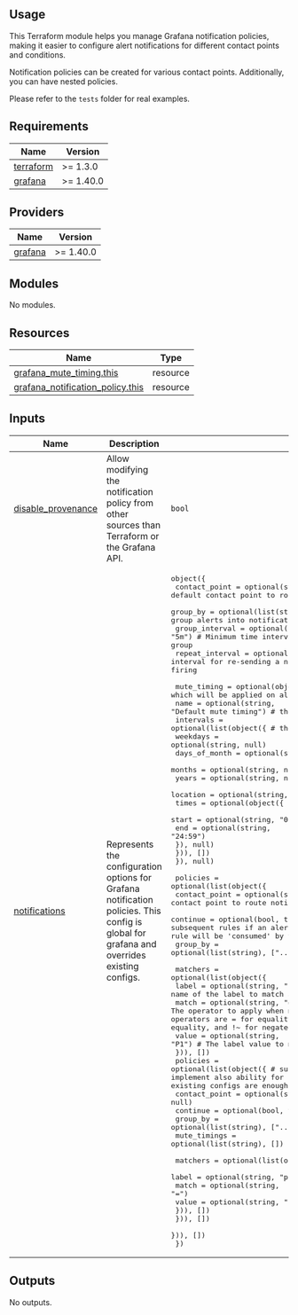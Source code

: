 ## Usage
This Terraform module helps you manage Grafana notification policies, making it easier to configure alert notifications for different contact points and conditions.

Notification policies can be created for various contact points. Additionally, you can have nested policies.

Please refer to the `tests` folder for real examples.
<!-- BEGINNING OF PRE-COMMIT-TERRAFORM DOCS HOOK -->
## Requirements

| Name | Version |
|------|---------|
| <a name="requirement_terraform"></a> [terraform](#requirement\_terraform) | >= 1.3.0 |
| <a name="requirement_grafana"></a> [grafana](#requirement\_grafana) | >= 1.40.0 |

## Providers

| Name | Version |
|------|---------|
| <a name="provider_grafana"></a> [grafana](#provider\_grafana) | >= 1.40.0 |

## Modules

No modules.

## Resources

| Name | Type |
|------|------|
| [grafana_mute_timing.this](https://registry.terraform.io/providers/grafana/grafana/latest/docs/resources/mute_timing) | resource |
| [grafana_notification_policy.this](https://registry.terraform.io/providers/grafana/grafana/latest/docs/resources/notification_policy) | resource |

## Inputs

| Name | Description | Type | Default | Required |
|------|-------------|------|---------|:--------:|
| <a name="input_disable_provenance"></a> [disable\_provenance](#input\_disable\_provenance) | Allow modifying the notification policy from other sources than Terraform or the Grafana API. | `bool` | `true` | no |
| <a name="input_notifications"></a> [notifications](#input\_notifications) | Represents the configuration options for Grafana notification policies. This config is global for grafana and overrides existing configs. | <pre>object({<br>    contact_point   = optional(string, "Slack")       # The default contact point to route all unmatched notifications to<br>    group_by        = optional(list(string), ["..."]) # A list of alert labels to group alerts into notifications by<br>    group_interval  = optional(string, "5m")          # Minimum time interval between two notifications for the same group<br>    repeat_interval = optional(string, "4h")          # Minimum time interval for re-sending a notification if an alert is still firing<br><br>    mute_timing = optional(object({                  # Mute timing config, which will be applied on all policies<br>      name = optional(string, "Default mute timing") # the name of mute timing<br>      intervals = optional(list(object({             # the mute timing interval configs<br>        weekdays      = optional(string, null)<br>        days_of_month = optional(string, null)<br>        months        = optional(string, null)<br>        years         = optional(string, null)<br>        location      = optional(string, null)<br>        times = optional(object({<br>          start = optional(string, "00:00")<br>          end   = optional(string, "24:59")<br>        }), null)<br>      })), [])<br>    }), null)<br><br>    policies = optional(list(object({<br>      contact_point = optional(string, null) # The contact point to route notifications that match this rule to<br>      continue      = optional(bool, true)   # Whether to continue matching subsequent rules if an alert matches the current rule. Otherwise, the rule will be 'consumed' by the first policy to match it<br>      group_by      = optional(list(string), ["..."])<br><br>      matchers = optional(list(object({<br>        label = optional(string, "priority") # The name of the label to match against<br>        match = optional(string, "=")        # The operator to apply when matching values of the given label. Allowed operators are = for equality, != for negated equality, =~ for regex equality, and !~ for negated regex equality<br>        value = optional(string, "P1")       # The label value to match against<br>      })), [])<br>      policies = optional(list(object({ # sub-policies(there is also possibility to implement also ability for sub.sub.sub-policies, but for not seems existing configs are enough)<br>        contact_point = optional(string, null)<br>        continue      = optional(bool, true)<br>        group_by      = optional(list(string), ["..."])<br>        mute_timings  = optional(list(string), [])<br><br>        matchers = optional(list(object({<br>          label = optional(string, "priority")<br>          match = optional(string, "=")<br>          value = optional(string, "P1")<br>        })), [])<br>      })), [])<br>    })), [])<br>  })</pre> | `null` | no |

## Outputs

No outputs.
<!-- END OF PRE-COMMIT-TERRAFORM DOCS HOOK -->
